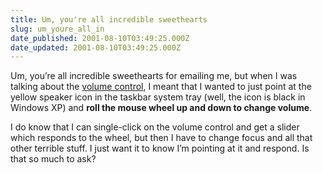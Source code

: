 ```yaml
---
title: Um, you're all incredible sweethearts
slug: um_youre_all_in
date_published: 2001-08-10T03:49:25.000Z
date_updated: 2001-08-10T03:49:25.000Z
---
```


Um, you’re all incredible sweethearts for emailing me, but when I was talking about the [volume control](/index.php?blogarch/2001_08_01_archive.php#4982124), I meant that I wanted to just point at the yellow speaker icon in the taskbar system tray (well, the icon is black in Windows XP) and **roll the mouse wheel up and down to change volume**.

I do know that I can single-click on the volume control and get a slider which responds to the wheel, but then I have to change focus and all that other terrible stuff. I just want it to know I’m pointing at it and respond. Is that so much to ask?
